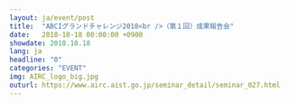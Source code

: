 ```yaml
---
layout: ja/event/post
title:  "ABCIグランドチャレンジ2018<br />（第１回）成果報告会"
date:   2018-10-18 00:00:00 +0900
showdate: 2018.10.18
lang: ja
headline: "0"
categories: "EVENT"
img: AIRC_logo_big.jpg
outurl: https://www.airc.aist.go.jp/seminar_detail/seminar_027.html
---
```

